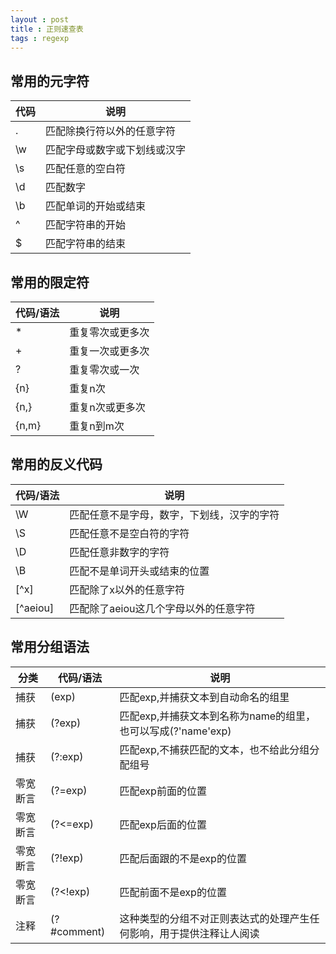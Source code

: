 ```yaml
---
layout : post 
title : 正则速查表
tags : regexp
---
```


## 常用的元字符
| 代码 | 说明 |
|--------|--------|
|    .    | 匹配除换行符以外的任意字符|
|\w	|匹配字母或数字或下划线或汉字|
|\s	|匹配任意的空白符|
|\d	|匹配数字|
|\b	|匹配单词的开始或结束|
|^	|匹配字符串的开始|
|$	|匹配字符串的结束|


## 常用的限定符
| 代码/语法 | 说明 |
|--------|--------|
|*	|重复零次或更多次|
|+	|重复一次或更多次|
|?	|重复零次或一次|
|{n}	|重复n次|
|{n,}	|重复n次或更多次|
|{n,m}	|重复n到m次|



## 常用的反义代码
|代码/语法	|说明|
|--------|--------|
|\W	|匹配任意不是字母，数字，下划线，汉字的字符|
|\S	|匹配任意不是空白符的字符|
|\D	|匹配任意非数字的字符|
|\B	|匹配不是单词开头或结束的位置|
|[^x]	|匹配除了x以外的任意字符|
|[^aeiou]	|匹配除了aeiou这几个字母以外的任意字符|





## 常用分组语法
|分类	|代码/语法	|说明|
|--------|--------|--------|
|捕获	   |(exp)	|匹配exp,并捕获文本到自动命名的组里
|  捕获  |(?<name>exp)|匹配exp,并捕获文本到名称为name的组里，也可以写成(?'name'exp)
|  捕获  |(?:exp)	|匹配exp,不捕获匹配的文本，也不给此分组分配组号
|零宽断言	|(?=exp)	|匹配exp前面的位置
|零宽断言|(?<=exp)	|匹配exp后面的位置
|零宽断言|(?!exp)	|匹配后面跟的不是exp的位置
|零宽断言|(?<!exp)	|匹配前面不是exp的位置
|注释|(?#comment)|这种类型的分组不对正则表达式的处理产生任何影响，用于提供注释让人阅读


